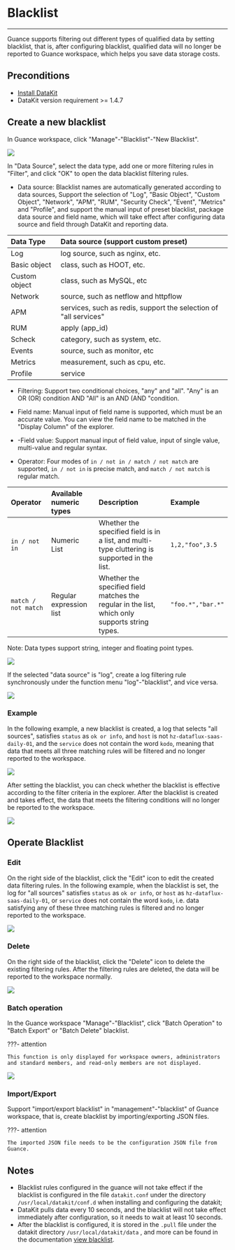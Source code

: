 # Blacklist
---

Guance supports filtering out different types of qualified data by setting blacklist, that is, after configuring blacklist, qualified data will no longer be reported to Guance workspace, which helps you save data storage costs.

## Preconditions

- [Install DataKit](../datakit/datakit-install.md)
- DataKit version requirement >= 1.4.7

## Create a new blacklist

In Guance workspace, click "Manage"-"Blacklist"-"New Blacklist".

![](img/5.blacklist_1.png)

In "Data Source", select the data type, add one or more filtering rules in "Filter", and click "OK" to open the data blacklist filtering rules.

- Data source: Blacklist names are automatically generated according to data sources, Support the selection of "Log", "Basic Object", "Custom Object", "Network", "APM", "RUM", "Security Check", "Event", "Metrics" and "Profile", and support the manual input of preset blacklist, package data source and field name, which will take effect after configuring data source and field through DataKit and reporting data.
  
| Data Type     | Data source (support custom preset)                       |
| :----------- | :----------------------------------------------- |
| Log         | log source, such as nginx, etc.                 |
| Basic object     | class, such as HOOT, etc.                        |
| Custom object   | class, such as MySQL, etc                       |
| Network         | source, such as netflow and httpflow            |
| APM | services, such as redis, support the selection of "all services" |
| RUM | apply (app_id)                                   |
| Scheck     | category, such as system, etc.                   |
| Events         | source, such as monitor, etc                    |
| Metrics         | measurement, such as cpu, etc.                             |
| Profile      | service                                 |

- Filtering: Support two conditional choices, "any" and "all". "Any" is an OR (OR) condition AND "All" is an AND (AND "condition.

- Field name: Manual input of field name is supported, which must be an accurate value. You can view the field name to be matched in the "Display Column" of the explorer.

- -Field value: Support manual input of field value, input of single value, multi-value and regular syntax.

- Operator: Four modes of `in / not in / match / not match` are supported, `in / not in` is precise match, and `match / not match` is regular match.

| Operator              | Available numeric types   | Description                                                   | Example              |
| :------------------ | :------------- | :----------------------------------------------------- | :---------------- |
| `in / not in`       | Numeric List       | Whether the specified field is in a list, and multi-type cluttering is supported in the list.           | `1,2,"foo",3.5`   |
| `match / not match` | Regular expression list | Whether the specified field matches the regular in the list, which only supports string types. | `"foo.*","bar.*"` |

Note: Data types support string, integer and floating point types.

![](img/5.blacklist_1.2.png)

If the selected "data source" is "log", create a log filtering rule synchronously under the function menu "log"-"blacklist", and vice versa.

![](img/5.blacklist_1.1.png)





### Example

In the following example, a new blacklist is created, a log that selects "all sources", satisfies `status` as `ok or info`, and `host` is not `hz-dataflux-saas-daily-01`, and the `service` does not contain the word `kodo`, meaning that data that meets all three matching rules will be filtered and no longer reported to the workspace.

![](img/5.blacklist_2.png)

After setting the blacklist, you can check whether the blacklist is effective according to the filter criteria in the explorer. After the blacklist is created and takes effect, the data that meets the filtering conditions will no longer be reported to the workspace.



![](img/5.blacklist_4.png)

## Operate Blacklist

### Edit

On the right side of the blacklist, click the "Edit" icon to edit the created data filtering rules. In the following example, when the blacklist is set, the log for "all sources" satisfies ` status ` as `ok or info`, or `host` as `hz-dataflux-saas-daily-01`, or `service` does not contain the word `kodo`, i.e. data satisfying any of these three matching rules is filtered and no longer reported to the workspace.

![](img/5.blacklist_3.png)

### Delete

On the right side of the blacklist, click the "Delete" icon to delete the existing filtering rules. After the filtering rules are deleted, the data will be reported to the workspace normally.

![](img/5.blacklist_5.png)

### Batch operation

In the Guance workspace "Manage"-"Blacklist", click "Batch Operation" to "Batch Export" or "Batch Delete" blacklist.

???- attention

    This function is only displayed for workspace owners, administrators and standard members, and read-only members are not displayed.

![](img/3.black_1.png)

### Import/Export

Support "import/export blacklist" in "management"-"blacklist" of Guance workspace, that is, create blacklist by importing/exporting JSON files.

???- attention

    The imported JSON file needs to be the configuration JSON file from Guance.

## Notes

- Blacklist rules configured in the guance will not take effect if the blacklist is configured in the file `datakit.conf` under the directory `/usr/local/datakit/conf.d` when installing and configuring the datakit;
- DataKit pulls data every 10 seconds, and the blacklist will not take effect immediately after configuration, so it needs to wait at least 10 seconds.
- After the blacklist is configured, it is stored in the `.pull` file under the datakit directory `/usr/local/datakit/data` , and more can be found in the documentation [view blacklist](../dca/index.md).
